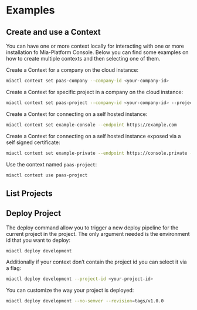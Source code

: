 # Examples

## Create and use a Context

You can have one or more context locally for interacting with one or more installation fo Mia-Platform Console. Below
you can find some examples on how to create multiple contexts and then selecting one of them.

Create a Context for a company on the cloud instance:

```sh
miactl context set paas-company --company-id <your-company-id>
```

Create a Context for specific project in a company on the cloud instance:

```sh
miactl context set paas-project --company-id <your-company-id> --project-id <your-project-id>
```

Create a Context for connecting on a self hosted instance:

```sh
miactl context set example-console --endpoint https://example.com
```

Create a Context for connecting on a self hosted instance exposed via a self signed certificate:

```sh
miactl context set example-private --endpoint https://console.private --ca-cert /path/to/custom/private/ca.crt
```

Use the context named `paas-project`:

```sh
miactl context use paas-project
```

## List Projects

## Deploy Project

The deploy command allow you to trigger a new deploy pipeline for the current project in the project. The only
argument needed is the environment id that you want to deploy:

```sh
miactl deploy development
```

Additionally if your context don’t contain the project id you can select it via a flag:

```sh
miactl deploy development --project-id <your-project-id>
```

You can customize the way your project is deployed:

```sh
miactl deploy development --no-semver --revision=tags/v1.0.0
```
